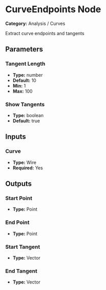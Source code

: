 
# CurveEndpoints Node

**Category:** Analysis / Curves

Extract curve endpoints and tangents

## Parameters


### Tangent Length
- **Type:** number
- **Default:** 10
- **Min:** 1
- **Max:** 100



### Show Tangents
- **Type:** boolean
- **Default:** true





## Inputs


### Curve
- **Type:** Wire
- **Required:** Yes



## Outputs


### Start Point
- **Type:** Point



### End Point
- **Type:** Point



### Start Tangent
- **Type:** Vector



### End Tangent
- **Type:** Vector




